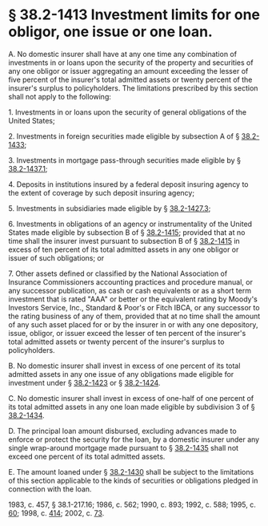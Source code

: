 # § 38.2-1413 Investment limits for one obligor, one issue or one loan.

<p>A. No domestic insurer shall have at any one time any combination of investments in or loans upon the security of the property and securities of any one obligor or issuer aggregating an amount exceeding the lesser of five percent of the insurer's total admitted assets or twenty percent of the insurer's surplus to policyholders. The limitations prescribed by this section shall not apply to the following:</p><p>1. Investments in or loans upon the security of general obligations of the United States;</p><p>2. Investments in foreign securities made eligible by subsection A of § <a href='http://law.lis.virginia.gov/vacode/38.2-1433/'>38.2-1433</a>;</p><p>3. Investments in mortgage pass-through securities made eligible by § <a href='http://law.lis.virginia.gov/vacode/38.2-1437.1/'>38.2-1437.1</a>;</p><p>4. Deposits in institutions insured by a federal deposit insuring agency to the extent of coverage by such deposit insuring agency;</p><p>5. Investments in subsidiaries made eligible by § <a href='http://law.lis.virginia.gov/vacode/38.2-1427.3/'>38.2-1427.3</a>;</p><p>6. Investments in obligations of an agency or instrumentality of the United States made eligible by subsection B of § <a href='http://law.lis.virginia.gov/vacode/38.2-1415/'>38.2-1415</a>; provided that at no time shall the insurer invest pursuant to subsection B of § <a href='http://law.lis.virginia.gov/vacode/38.2-1415/'>38.2-1415</a> in excess of ten percent of its total admitted assets in any one obligor or issuer of such obligations; or</p><p>7. Other assets defined or classified by the National Association of Insurance Commissioners accounting practices and procedure manual, or any successor publication, as cash or cash equivalents or as a short term investment that is rated "AAA" or better or the equivalent rating by Moody's Investors Service, Inc., Standard &amp; Poor's or Fitch IBCA, or any successor to the rating business of any of them, provided that at no time shall the amount of any such asset placed for or by the insurer in or with any one depository, issue, obligor, or issuer exceed the lesser of ten percent of the insurer's total admitted assets or twenty percent of the insurer's surplus to policyholders.</p><p>B. No domestic insurer shall invest in excess of one percent of its total admitted assets in any one issue of any obligations made eligible for investment under § <a href='http://law.lis.virginia.gov/vacode/38.2-1423/'>38.2-1423</a> or § <a href='http://law.lis.virginia.gov/vacode/38.2-1424/'>38.2-1424</a>.</p><p>C. No domestic insurer shall invest in excess of one-half of one percent of its total admitted assets in any one loan made eligible by subdivision 3 of § <a href='http://law.lis.virginia.gov/vacode/38.2-1434/'>38.2-1434</a>.</p><p>D. The principal loan amount disbursed, excluding advances made to enforce or protect the security for the loan, by a domestic insurer under any single wrap-around mortgage made pursuant to § <a href='http://law.lis.virginia.gov/vacode/38.2-1435/'>38.2-1435</a> shall not exceed one percent of its total admitted assets.</p><p>E. The amount loaned under § <a href='http://law.lis.virginia.gov/vacode/38.2-1430/'>38.2-1430</a> shall be subject to the limitations of this section applicable to the kinds of securities or obligations pledged in connection with the loan.</p><p>1983, c. 457, § 38.1-217.16; 1986, c. 562; 1990, c. 893; 1992, c. 588; 1995, c. <a href='http://lis.virginia.gov/cgi-bin/legp604.exe?951+ful+CHAP0060'>60</a>; 1998, c. <a href='http://lis.virginia.gov/cgi-bin/legp604.exe?981+ful+CHAP0414'>414</a>; 2002, c. <a href='http://lis.virginia.gov/cgi-bin/legp604.exe?021+ful+CHAP0073'>73</a>.</p>